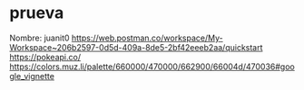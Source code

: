 # prueva
Nombre: juanit0
https://web.postman.co/workspace/My-Workspace~206b2597-0d5d-409a-8de5-2bf42eeeb2aa/quickstart
https://pokeapi.co/
https://colors.muz.li/palette/660000/470000/662900/66004d/470036#google_vignette
